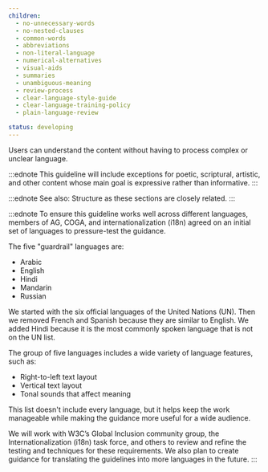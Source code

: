 ```yaml
---
children:
  - no-unnecessary-words
  - no-nested-clauses
  - common-words
  - abbreviations
  - non-literal-language
  - numerical-alternatives
  - visual-aids
  - summaries
  - unambiguous-meaning
  - review-process
  - clear-language-style-guide
  - clear-language-training-policy
  - plain-language-review

status: developing
---
```


Users can understand the content without having to process complex or unclear language.


:::ednote
This guideline will include exceptions for poetic, scriptural, artistic, and other content whose main goal is expressive rather than informative.
:::

:::ednote
See also: Structure as these sections are closely related.
:::

:::ednote
To ensure this guideline works well across different languages,
members of AG, COGA, and internationalization (i18n) agreed on an initial set of languages to pressure-test the guidance.

The five "guardrail" languages are:

- Arabic
- English
- Hindi
- Mandarin 
- Russian

We started with the six official languages of the United Nations (UN). Then we removed French and Spanish because they are similar to English. We added Hindi because it is the most commonly spoken language that is not on the UN list.

The group of five languages includes a wide variety of language features, such as:

- Right-to-left text layout 
- Vertical text layout
- Tonal sounds that affect meaning

This list doesn't include every language, but it helps keep the work manageable while making the guidance more useful for a wide audience.

We will work with W3C’s Global Inclusion community group, the Internationalization (i18n) task force, and others to review and refine the testing and techniques for these requirements.
We also plan to create guidance for translating the guidelines into more languages in the future.
:::
